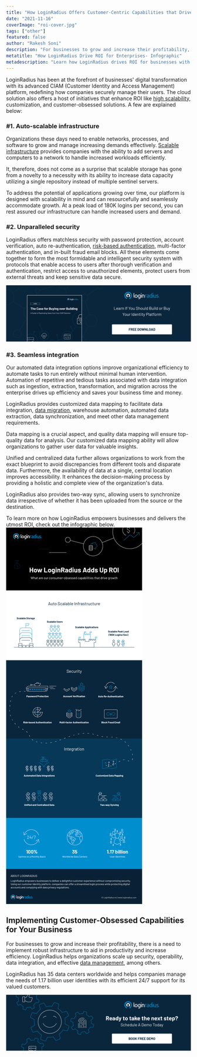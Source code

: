 ```yaml
---
title: "How LoginRadius Offers Customer-Centric Capabilities that Drive ROI"
date: "2021-11-16"
coverImage: "roi-cover.jpg"
tags: ["other"]
featured: false 
author: "Rakesh Soni"
description: "For businesses to grow and increase their profitability, there is a need to implement robust infrastructure to aid in productivity and increase efficiency. LoginRadius helps organizations scale up security, operability, data integration, and effective data management, among others. Check out our infographic for more ROI-centric details."
metatitle: "How LoginRadius Drive ROI for Enterprises- Infographic"
metadescription: "Learn how LoginRadius drives ROI for businesses with its customer-centric capabilities. Check out the infographic below for scalability, customization and more."
---
```



LoginRadius has been at the forefront of businesses' digital transformation with its advanced CIAM (Customer Identity and Access Management) platform, redefining how companies securely manage their users. The cloud solution also offers a host of initiatives that enhance ROI like [high scalability](https://www.loginradius.com/blog/identity/handling-scalability-security-loginradius/), customization, and customer-obsessed solutions. A few are explained below: 


### #1. Auto-scalable infrastructure

Organizations these days need to enable networks, processes, and software to grow and manage increasing demands effectively. [Scalable infrastructure](https://www.loginradius.com/scalability/) provides companies with the ability to add servers and computers to a network to handle increased workloads efficiently.

It, therefore, does not come as a surprise that scalable storage has gone from a novelty to a necessity with its ability to increase data capacity utilizing a single repository instead of multiple sentinel servers. 

To address the potential of applications growing over time, our platform is designed with scalability in mind and can resourcefully and seamlessly accommodate growth. At a peak load of 180K logins per second, you can rest assured our infrastructure can handle increased users and demand.


### #2. Unparalleled security

LoginRadius offers matchless security with password protection, account verification, auto re-authentication, [risk-based authentication](https://www.loginradius.com/blog/identity/risk-based-authentication/), multi-factor authentication, and in-built fraud email blocks. All these elements come together to form the most formidable and intelligent security system with protocols that enable access to users after thorough verification and authentication, restrict access to unauthorized elements, protect users from external threats and keep sensitive data secure.

[![build-buy-eb](build-buy-eb.png)](https://www.loginradius.com/resource/the-case-for-buying-over-building/)


### #3. Seamless integration

Our automated data integration options improve organizational efficiency to automate tasks to run entirely without minimal human intervention. Automation of repetitive and tedious tasks associated with data integration such as ingestion, extraction, transformation, and migration across the enterprise drives up efficiency and saves your business time and money.

LoginRadius provides customized data mapping to facilitate data integration, [data migration](https://www.loginradius.com/blog/identity/loginradius-identity-import-manager-data-migration/), warehouse automation, automated data extraction, data synchronization, and meet other data management requirements. 

Data mapping is a crucial aspect, and quality data mapping will ensure top-quality data for analysis. Our customized data mapping ability will allow organizations to gather user data for valuable insights.

Unified and centralized data further allows organizations to work from the exact blueprint to avoid discrepancies from different tools and disparate data. Furthermore, the availability of data at a single, central location improves accessibility. It enhances the decision-making process by providing a holistic and complete view of the organization's data. 

LoginRadius also provides two-way sync, allowing users to synchronize data irrespective of whether it has been uploaded from the source or the destination.


To learn more on how LoginRadius empowers businesses and delivers the utmost ROI, check out the infographic below.
![ROI](ROI.png)

## Implementing Customer-Obsessed Capabilities for Your Business

For businesses to grow and increase their profitability, there is a need to implement robust infrastructure to aid in productivity and increase efficiency. LoginRadius helps organizations scale up security, operability, data integration, and effective [data management](https://www.loginradius.com/data-governance/), among others. 

LoginRadius has 35 data centers worldwide and helps companies manage the needs of 1.17 billion user identities with its efficient 24/7 support for its valued customers.

[![LoginRadius Book a Demo](../../assets/book-a-demo-loginradius.png)](https://www.loginradius.com/book-a-demo/)
